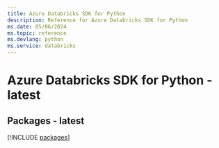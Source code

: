 ```yaml
---
title: Azure Databricks SDK for Python
description: Reference for Azure Databricks SDK for Python
ms.date: 05/06/2024
ms.topic: reference
ms.devlang: python
ms.service: databricks
---
```

# Azure Databricks SDK for Python - latest
## Packages - latest
[!INCLUDE [packages](databricks-index.md)]
